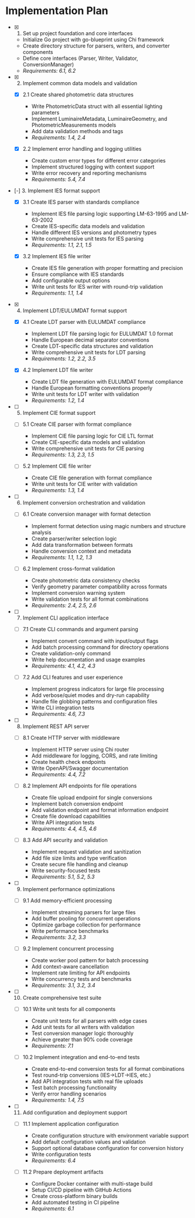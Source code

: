 # Implementation Plan

- [x] 1. Set up project foundation and core interfaces

  - Initialize Go project with go-blueprint using Chi framework
  - Create directory structure for parsers, writers, and converter components
  - Define core interfaces (Parser, Writer, Validator, ConversionManager)
  - _Requirements: 6.1, 6.2_

- [x] 2. Implement common data models and validation

  - [x] 2.1 Create shared photometric data structures

    - Write PhotometricData struct with all essential lighting parameters
    - Implement LuminaireMetadata, LuminaireGeometry, and PhotometricMeasurements models
    - Add data validation methods and tags
    - _Requirements: 1.4, 2.4_

  - [x] 2.2 Implement error handling and logging utilities
    - Create custom error types for different error categories
    - Implement structured logging with context support
    - Write error recovery and reporting mechanisms
    - _Requirements: 5.4, 7.4_

- [-] 3. Implement IES format support

  - [x] 3.1 Create IES parser with standards compliance

    - Implement IES file parsing logic supporting LM-63-1995 and LM-63-2002
    - Create IES-specific data models and validation
    - Handle different IES versions and photometry types
    - Write comprehensive unit tests for IES parsing
    - _Requirements: 1.1, 2.1, 1.5_

  - [x] 3.2 Implement IES file writer
    - Create IES file generation with proper formatting and precision
    - Ensure compliance with IES standards
    - Add configurable output options
    - Write unit tests for IES writer with round-trip validation
    - _Requirements: 1.1, 1.4_

- [x] 4. Implement LDT/EULUMDAT format support

  - [x] 4.1 Create LDT parser with EULUMDAT compliance

    - Implement LDT file parsing logic for EULUMDAT 1.0 format
    - Handle European decimal separator conventions
    - Create LDT-specific data structures and validation
    - Write comprehensive unit tests for LDT parsing
    - _Requirements: 1.2, 2.2, 3.5_

  - [x] 4.2 Implement LDT file writer
    - Create LDT file generation with EULUMDAT format compliance
    - Handle European formatting conventions properly
    - Write unit tests for LDT writer with validation
    - _Requirements: 1.2, 1.4_

- [ ] 5. Implement CIE format support

  - [ ] 5.1 Create CIE parser with format compliance

    - Implement CIE file parsing logic for CIE LTL format
    - Create CIE-specific data models and validation
    - Write comprehensive unit tests for CIE parsing
    - _Requirements: 1.3, 2.3, 1.5_

  - [ ] 5.2 Implement CIE file writer
    - Create CIE file generation with format compliance
    - Write unit tests for CIE writer with validation
    - _Requirements: 1.3, 1.4_

- [ ] 6. Implement conversion orchestration and validation

  - [ ] 6.1 Create conversion manager with format detection

    - Implement format detection using magic numbers and structure analysis
    - Create parser/writer selection logic
    - Add data transformation between formats
    - Handle conversion context and metadata
    - _Requirements: 1.1, 1.2, 1.3_

  - [ ] 6.2 Implement cross-format validation
    - Create photometric data consistency checks
    - Verify geometry parameter compatibility across formats
    - Implement conversion warning system
    - Write validation tests for all format combinations
    - _Requirements: 2.4, 2.5, 2.6_

- [ ] 7. Implement CLI application interface

  - [ ] 7.1 Create CLI commands and argument parsing

    - Implement convert command with input/output flags
    - Add batch processing command for directory operations
    - Create validation-only command
    - Write help documentation and usage examples
    - _Requirements: 4.1, 4.2, 4.3_

  - [ ] 7.2 Add CLI features and user experience
    - Implement progress indicators for large file processing
    - Add verbose/quiet modes and dry-run capability
    - Handle file globbing patterns and configuration files
    - Write CLI integration tests
    - _Requirements: 4.6, 7.3_

- [ ] 8. Implement REST API server

  - [ ] 8.1 Create HTTP server with middleware

    - Implement HTTP server using Chi router
    - Add middleware for logging, CORS, and rate limiting
    - Create health check endpoints
    - Write OpenAPI/Swagger documentation
    - _Requirements: 4.4, 7.2_

  - [ ] 8.2 Implement API endpoints for file operations

    - Create file upload endpoint for single conversions
    - Implement batch conversion endpoint
    - Add validation endpoint and format information endpoint
    - Create file download capabilities
    - Write API integration tests
    - _Requirements: 4.4, 4.5, 4.6_

  - [ ] 8.3 Add API security and validation
    - Implement request validation and sanitization
    - Add file size limits and type verification
    - Create secure file handling and cleanup
    - Write security-focused tests
    - _Requirements: 5.1, 5.2, 5.3_

- [ ] 9. Implement performance optimizations

  - [ ] 9.1 Add memory-efficient processing

    - Implement streaming parsers for large files
    - Add buffer pooling for concurrent operations
    - Optimize garbage collection for performance
    - Write performance benchmarks
    - _Requirements: 3.2, 3.3_

  - [ ] 9.2 Implement concurrent processing
    - Create worker pool pattern for batch processing
    - Add context-aware cancellation
    - Implement rate limiting for API endpoints
    - Write concurrency tests and benchmarks
    - _Requirements: 3.1, 3.2, 3.4_

- [ ] 10. Create comprehensive test suite

  - [ ] 10.1 Write unit tests for all components

    - Create unit tests for all parsers with edge cases
    - Add unit tests for all writers with validation
    - Test conversion manager logic thoroughly
    - Achieve greater than 90% code coverage
    - _Requirements: 7.1_

  - [ ] 10.2 Implement integration and end-to-end tests
    - Create end-to-end conversion tests for all format combinations
    - Test round-trip conversions (IES→LDT→IES, etc.)
    - Add API integration tests with real file uploads
    - Test batch processing functionality
    - Verify error handling scenarios
    - _Requirements: 1.4, 7.5_

- [ ] 11. Add configuration and deployment support

  - [ ] 11.1 Implement application configuration

    - Create configuration structure with environment variable support
    - Add default configuration values and validation
    - Support optional database configuration for conversion history
    - Write configuration tests
    - _Requirements: 6.4_

  - [ ] 11.2 Prepare deployment artifacts
    - Configure Docker container with multi-stage build
    - Setup CI/CD pipeline with GitHub Actions
    - Create cross-platform binary builds
    - Add automated testing in CI pipeline
    - _Requirements: 6.1_
